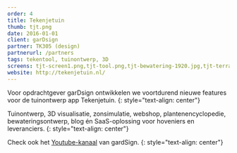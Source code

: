 ```yaml
---
order: 4
title: Tekenjetuin
thumb: tjt.png
date: 2016-01-01
client: garDsign
partner: TK305 (design)
partnerurl: /partners
tags: tekentool, tuinontwerp, 3D
screens: tjt-screen1.png,tjt-tool.png,tjt-bewatering-1920.jpg,tjt-terras-1920.jpg,tjt-tekening-zwembad.jpg
website: http://tekenjetuin.nl/
---
```

Voor opdrachtgever garDsign ontwikkelen we voortdurend nieuwe features voor de tuinontwerp app Tekenjetuin. 
{: style="text-align: center"}

Tuinontwerp, 3D visualisatie, zonsimulatie, webshop, plantenencyclopedie, bewateringsontwerp, blog én SaaS-oplossing voor hoveniers en leveranciers.
{: style="text-align: center"}

Check ook het [Youtube-kanaal](https://www.youtube.com/watch?v=nYCUTbVWds8) van gardSign.
{: style="text-align: center"}
